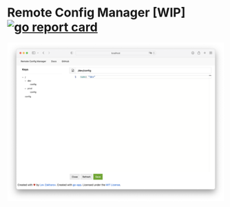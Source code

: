 # Remote Config Manager [WIP] [![go report card](https://goreportcard.com/badge/github.com/lzakharov/remote-config-manager)](https://goreportcard.com/report/github.com/lzakharov/remote-config-manager)

![example](./docs/screenshots/example.png)
